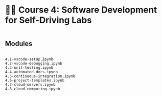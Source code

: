 # 🧑‍💻 Course 4: Software Development for Self-Driving Labs

```{include} ./overview.md
```

## Modules

```{include} ./../getting-started.md
```

```{nbgallery}
4.1-vscode-setup.ipynb
4.2-vscode-debugging.ipynb
4.3-unit-testing.ipynb
4.4-automated-docs.ipynb
4.5-continuous-integration.ipynb
4.6-project-templates.ipynb
4.7-cloud-servers.ipynb
4.8-cloud-computing.ipynb
```
